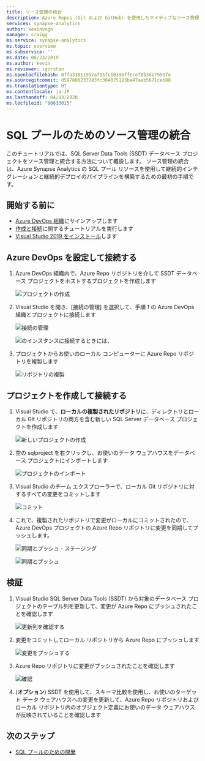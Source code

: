 ```yaml
---
title: ソース管理の統合
description: Azure Repos (Git および GitHub) を使用したネイティブなソース管理の統合による、SQL プールのエンタープライズ クラスのデータベース DevOps エクスペリエンス。
services: synapse-analytics
author: kevinvngo
manager: craigg
ms.service: synapse-analytics
ms.topic: overview
ms.subservice: ''
ms.date: 08/23/2019
ms.author: kevin
ms.reviewer: igorstan
ms.openlocfilehash: 0ffa33811957af95fc10396ffecef0b3de7959fe
ms.sourcegitcommit: d597800237783fc384875123ba47aab5671ceb88
ms.translationtype: HT
ms.contentlocale: ja-JP
ms.lasthandoff: 04/03/2020
ms.locfileid: "80633015"
---
```

# <a name="source-control-integration-for-sql-pool"></a>SQL プールのためのソース管理の統合

このチュートリアルでは、SQL Server Data Tools (SSDT) データベース プロジェクトをソース管理と統合する方法について概説します。  ソース管理の統合は、Azure Synapse Analytics の SQL プール リソースを使用して継続的インテグレーションと継続的デプロイのパイプラインを構築するための最初の手順です。

## <a name="before-you-begin"></a>開始する前に

- [Azure DevOps 組織](https://azure.microsoft.com/services/devops/)にサインアップします
- [作成と接続](create-data-warehouse-portal.md)に関するチュートリアルを実行します
- [Visual Studio 2019 をインストール](https://visualstudio.microsoft.com/vs/older-downloads/)します

## <a name="set-up-and-connect-to-azure-devops"></a>Azure DevOps を設定して接続する

1. Azure DevOps 組織内で、Azure Repo リポジトリを介して SSDT データベース プロジェクトをホストするプロジェクトを作成します

   ![プロジェクトの作成](./media/sql-data-warehouse-source-control-integration/1-create-project-azure-devops.png "Create Project")

2. Visual Studio を開き、[接続の管理] を選択して、手順 1 の Azure DevOps 組織とプロジェクトに接続します

   ![接続の管理](./media/sql-data-warehouse-source-control-integration/2-manage-connections.png "接続の管理")

   ![のインスタンスに接続するときには、](./media/sql-data-warehouse-source-control-integration/3-connect.png "接続する")

3. プロジェクトからお使いのローカル コンピューターに Azure Repo リポジトリを複製します

   ![リポジトリの複製](./media/sql-data-warehouse-source-control-integration/4-clone-repo.png "リポジトリをクローンする")

## <a name="create-and-connect-your-project"></a>プロジェクトを作成して接続する

1. Visual Studio で、**ローカルの複製されたリポジトリ**に、ディレクトリとローカル Git リポジトリの両方を含む新しい SQL Server データベース プロジェクトを作成します

   ![新しいプロジェクトの作成](./media/sql-data-warehouse-source-control-integration/5-create-new-project.png "新しいプロジェクトの作成")  

2. 空の sqlproject を右クリックし、お使いのデータ ウェアハウスをデータベース プロジェクトにインポートします

   ![プロジェクトのインポート](./media/sql-data-warehouse-source-control-integration/6-import-new-project.png "プロジェクトのインポート")  

3. Visual Studio のチーム エクスプローラーで、ローカル Git リポジトリに対するすべての変更をコミットします

   ![コミット](./media/sql-data-warehouse-source-control-integration/6.5-commit-push-changes.png "Commit")  

4. これで、複製されたリポジトリで変更がローカルにコミットされたので、Azure DevOps プロジェクトの Azure Repo リポジトリに変更を同期してプッシュします。

   ![同期とプッシュ - ステージング](./media/sql-data-warehouse-source-control-integration/7-commit-push-changes.png "同期とプッシュ - ステージング")

   ![同期とプッシュ](./media/sql-data-warehouse-source-control-integration/7.5-commit-push-changes.png "同期とプッシュ")  

## <a name="validation"></a>検証

1. Visual Studio SQL Server Data Tools (SSDT) から対象のデータベース プロジェクトのテーブル列を更新して、変更が Azure Repo にプッシュされたことを確認します

   ![更新列を確認する](./media/sql-data-warehouse-source-control-integration/8-validation-update-column.png "更新列を確認する")

2. 変更をコミットしてローカル リポジトリから Azure Repo にプッシュします

   ![変更をプッシュする](./media/sql-data-warehouse-source-control-integration/9-push-column-change.png "変更をプッシュする")

3. Azure Repo リポジトリに変更がプッシュされたことを確認します

   ![確認](./media/sql-data-warehouse-source-control-integration/10-verify-column-change-pushed.png "変更を確認する")

4. (**オプション**) SSDT を使用して、スキーマ比較を使用し、お使いのターゲット データ ウェアハウスへの変更を更新して、Azure Repo リポジトリおよびローカル リポジトリ内のオブジェクト定義にお使いのデータ ウェアハウスが反映されていることを確認します

## <a name="next-steps"></a>次のステップ

- [SQL プールのための開発](sql-data-warehouse-overview-develop.md)

